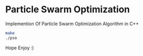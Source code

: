 # Particle Swarm Optimization
 
Implemention Of Particle Swarm Optimization Algorithm in C++

```bash
make
./pso
```
Hope Enjoy :)
